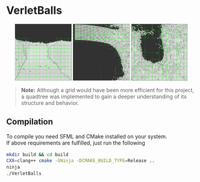# VerletBalls
<p align="middle">
  <img src="images/image_0.png" width="150" />
  <img src="images/image_1.png" width="150" /> 
  <img src="images/image_2.png" width="150" />
</p>

> **Note:** Although a grid would have been more efficient for this project, a quadtree was implemented to gain a deeper understanding of its structure and behavior.

## Compilation

To compile you need SFML and CMake installed on your system.
<br>
If above requirements are fulfilled, just run the following
```bash
mkdir build && cd build
CXX=clang++ cmake -GNinja -DCMAKE_BUILD_TYPE=Release ..
ninja
./VerletBalls
```
